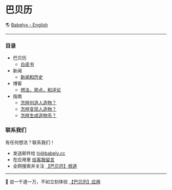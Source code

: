 # 巴贝历

🌎 [Babelyx - English](./_enus.md)

---

### 目录

- 巴贝历
  - [白皮书](./plans/whitepaper/_zhcn.md)
- 新闻
  - [新闻和历史](./news/_zhcn.md)
- 博客
  - [想法，观点，和评论](./blog/_zhcn.md)
- 指南
  - [怎样创造人造物？](./topic/how_to_create_artifact/_zhcn.md)
  - [怎样变现人造物？](./topic/how_to_monetize_creation/_zhcn.md)
  - [怎样生成造物币？](./topic/how_to_mint_nft/_zhcn.md)

### 联系我们

有任何想法？联系我们！

- 发送邮件给 [hi@babely.cc](mailto:hi@babely.cc)
- 在应用里 [给客服留言](https://csr.巴贝历.com)
- 全网搜索并关注 [【巴贝历】频道](https://links.巴贝历.com)

---

🚀 说一千道一万，不如立刻体验 [【巴贝历】应用](https://u.巴贝历.com)

<!-- ✨ 巴贝历源自 [远近星空](https://yuanjinx.com) -->

<!-- - 规则
  - [使用协议](./rules/terms_of_use/_zhcn.md)
  - [隐私政策](./rules/privacy_policy/_zhcn.md)
  - [社区准则](./rules/community_guidelines/_zhcn.md) -->
